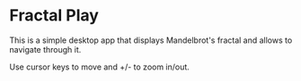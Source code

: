 Fractal Play
============

This is a simple desktop app that displays Mandelbrot's fractal and allows to navigate through it.

Use cursor keys to move and +/- to zoom in/out.
